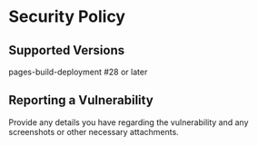 # Security Policy

## Supported Versions
pages-build-deployment #28 or later

## Reporting a Vulnerability
Provide any details you have regarding the vulnerability and any screenshots or other necessary attachments.
